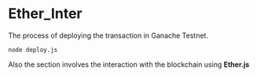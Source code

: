 # Ether_Inter
The process of deploying the transaction in Ganache Testnet.<br>
```shell
node deploy.js

```

Also the section involves the interaction with the blockchain using <b>Ether.js<b>
